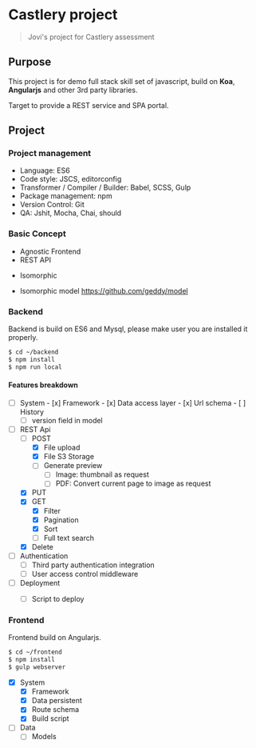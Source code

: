 # Castlery project

> Jovi's project for Castlery assessment

## Purpose

This project is for demo full stack skill set of javascript, build on **Koa**, **Angularjs** and other 3rd party libraries. 

Target to provide a REST service and SPA portal.

## Project

### Project management
* Language: ES6
* Code style: JSCS, editorconfig
* Transformer / Compiler / Builder: Babel, SCSS, Gulp
* Package management: npm
* Version Control: Git
* QA: Jshit, Mocha, Chai, should


### Basic Concept
* Agnostic Frontend
* REST API
+ Isomorphic
 - Isomorphic model https://github.com/geddy/model


### Backend

Backend is build on ES6 and Mysql, please make user you are installed it properly.

```bash
$ cd ~/backend
$ npm install
$ npm run local
```

#### Features breakdown
  - [ ]  System 
    - [x] Framework 
    - [x] Data access layer 
    - [x] Url schema
    - [ ] History
      - [ ] version field in model
  
  - [ ] REST Api
      - [ ] POST
          - [x] File upload 
          - [x] File S3 Storage
          - [ ] Generate preview
              - [ ] Image: thumbnail as request
              - [ ] PDF: Convert current page to image as request
      - [x] PUT 
      - [x] GET 
        - [x] Filter 
        - [x] Pagination 
        - [x] Sort 
        - [ ] Full text search
      - [x] Delete 
 
  - [ ] Authentication
    - [ ] Third party authentication integration
    - [ ] User access control middleware
    
  - [ ] Deployment
    - [ ] Script to deploy



### Frontend

Frontend build on Angularjs. 

```bash
$ cd ~/frontend
$ npm install
$ gulp webserver
```
 
 - [x] System
      - [x] Framework 
      - [x] Data persistent 
      - [x] Route schema 
      - [x] Build script 
 
 - [ ] Data
      - [ ] Models
